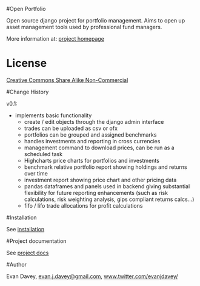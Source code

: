 #Open Portfolio

Open source django project for portfolio management.  Aims to open up asset management tools used by professional fund managers.

More information at: [project homepage](http://evandavey.github.io/django-openportfolio/)


# License

[Creative Commons Share Alike Non-Commercial](http://creativecommons.org/licenses/by-nc-sa/2.0/uk/deed.en_GB)

#Change History

v0.1:

* implements basic functionality
	- create / edit objects through the django admin interface
	- trades can be uploaded as csv or ofx
	- portfolios can be grouped and assigned benchmarks
	- handles investments and reporting in cross currencies
	- management command to download prices, can be run as a scheduled task
	- Highcharts price charts for portfolios and investments
	- benchmark relative portfolio report showing holdings and returns over time
	- investment report showing price chart and other pricing data
	- pandas dataframes and panels used in backend giving substantial flexibility for future reporting enhancements (such as risk calculations, risk weighting analysis, gips compliant returns calcs...)
	- fifo / lifo trade allocations for profit calculations
	
	
	


#Installation

See [installation](http://evandavey.github.io/django-openportfolio/installation.html)

#Project documentation 

See [project docs](http://evandavey.github.io/django-openportfolio/)


#Author

Evan Davey, evan.j.davey@gmail.com, www.twitter.com/evanjdavey/

